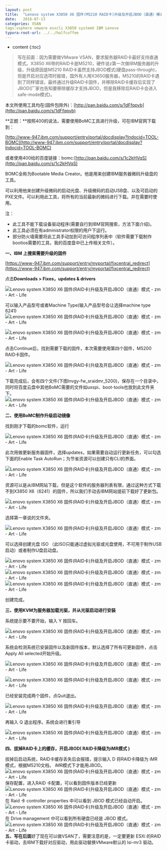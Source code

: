 ```yaml
---
layout: post
title:  "Lenovo system X3850 X6 固件(M5210 RAID卡)升级及开启JBOD（直通）模式 "
date:   2016-07-13
categories: VSAN
tags:vsphere vmware esxcli X3850 systemX IBM Lenovo
typora-root-url: ../../halfcoffee
---
```

* content
{:toc}
> 写在前面：因为需要做VMware VSAN，要求服务器RAID卡最好支持直通模式。X3850 X6带的RAID卡是M5210，硬件说z第一次做IBM服务器的升级，升级原因是M5210 RAID卡虽然支持JBOD模式(硬盘pass-through)，但是开启对应选项时报错，国外有人用X3650服务器，M5210的RAID卡遇到了同样错误，最终通过升级RAID卡固件，并移除RAID卡缓存后实现了JBOD(厂家也告知要移除缓存才支持JBOD，但是我移除后RAID卡会进入safe-mode模式)。



本文所使用工具均在(固件包除外)：[http://pan.baidu.com/s/1dFfqpvb](http://pan.baidu.com/s/1dFfqpvb)

**正题：**按照400的说法，需要使用BoMC工具进行升级，可在IBM官网下载到：

[http://www-947.ibm.com/support/entry/portal/docdisplay?lndocid=TOOL-BOMC](http://www-947.ibm.com/support/entry/portal/docdisplay?lndocid=TOOL-BOMC)

或者使用400给的百度链接：bomc:[http://pan.baidu.com/s/1c2kHVqS](http://pan.baidu.com/s/1c2kHVqS)



BOMC全称为Bootable Media Creator。他是用来创建IBM服务器微码升级盘的工具。

可以利用他来创建升级微码的启动光盘、升级微码的启动USB盘、以及可启动的PXE文件。可以利用此工具，将所有的当前最新的微码进行下载。并在需要时使用。

注：

+ 此工具不能下载设备驱动程序(需要自行到IBM官网搜索，方法下面介绍)。
+ 此工具必须在有administrator权限的用户下运行。
+ 部分防火墙需要将此工具手动加到可访问程序列表中（软件需要下载制作bootios需要的工具，我的百度盘中已上传相关文件）。

**一、IBM 上搜索需要升级的固件**

[https://www-947.ibm.com/support/entry/myportal/fixcentral_redirect](https://www-947.ibm.com/support/entry/myportal/fixcentral_redirect)

点击**Downloads > Fixes，updates & drivers**

![Lenovo system X3850 X6 固件(RAID卡)升级及开启JBOD（直通）模式 - zm - Art - Life](http://img0.ph.126.net/rRQF-AvEYQbJHiT2mifd6Q==/6631758259001646336.png)

可以输入产品型号或者Machine Type(输入产品型号会让选择machine type 6241) ![Lenovo system X3850 X6 固件(RAID卡)升级及开启JBOD（直通）模式 - zm - Art - Life](http://img2.ph.126.net/ObToly3Tclt98GGvIYlIJQ==/6631616422001659100.png)

![Lenovo system X3850 X6 固件(RAID卡)升级及开启JBOD（直通）模式 - zm - Art - Life](http://img2.ph.126.net/5BxT6VS8kNKKf-PWXOYyPA==/6631514167420275500.png)

点击Continue后，找到需要下载的固件，本次需要使用第四个固件，M5200 RAID卡固件。

![Lenovo system X3850 X6 固件(RAID卡)升级及开启JBOD（直通）模式 - zm - Art - Life](http://img1.ph.126.net/fTWOdT_14g0_NsaJmnfk6A==/6631623019071421747.png)

下载完成后，会有四个文件(下图lnvgy-fw_sraidmr_5200)，保存在一个目录中，同时将百度云盘中其他BoMC需要的文件如uxspi、boot-tools也放到此文件夹下。![Lenovo system X3850 X6 固件(RAID卡)升级及开启JBOD（直通）模式 - zm - Art - Life](http://img0.ph.126.net/JdGmDPWB83kubE79Da7u8w==/6631830826769087541.png)

**二、使用BoMC制作升级启动镜像**

找到刚才下载的bomc软件，运行

![Lenovo system X3850 X6 固件(RAID卡)升级及开启JBOD（直通）模式 - zm - Art - Life](http://img1.ph.126.net/ls2B07NEkr1BYgyduIn5yA==/6631593332257479073.png)

此次用做更新服务器固件，选择updates，如果需要自动运行更新任务，可以勾选下面的Enable Task AutoRun；为节省资源可以创建只有CLI的界面。

![Lenovo system X3850 X6 固件(RAID卡)升级及开启JBOD（直通）模式 - zm - Art - Life](http://img2.ph.126.net/QLqNrz0iR03dQMgUlKxjNg==/6631673596606304795.png)

资源可以是从IBM网站下载，但是这个软件的服务器列表有限，通过这种方式下载不到X3850 X6（6241）的固件，所以我们手动去IBM网站提前下载好了更新包。

![Lenovo system X3850 X6 固件(RAID卡)升级及开启JBOD（直通）模式 - zm - Art - Life](http://img2.ph.126.net/ciwE1smJ5UDOnpEOmo3fig==/6631717577071413665.png)

选择第一章说的文件夹。

![Lenovo system X3850 X6 固件(RAID卡)升级及开启JBOD（直通）模式 - zm - Art - Life](http://img1.ph.126.net/zKoXDYduZFOrmENnyHXpCw==/6631769254117920412.png)

可以选择创建光盘 ISO （此ISO只能通过虚拟光驱或光盘使用，不可用于制作USB启动）或者制作U盘启动盘。

![Lenovo system X3850 X6 固件(RAID卡)升级及开启JBOD（直通）模式 - zm - Art - Life](http://img0.ph.126.net/a-pJBpNpouYFFshKKAZT8Q==/6631718676583041441.png)![Lenovo system X3850 X6 固件(RAID卡)升级及开启JBOD（直通）模式 - zm - Art - Life](http://img0.ph.126.net/Eh25RsfzK5iqO-j_HsWLSA==/6631783547769083019.png)![Lenovo system X3850 X6 固件(RAID卡)升级及开启JBOD（直通）模式 - zm - Art - Life](http://img2.ph.126.net/CvgQgOXAXqENSo12cWX9rg==/6631586735187712433.png)

创建完成。

**三、使用KVM为服务器加载光驱，并从光驱启动进行安装**

系统提示要不要开始，输入 Y 按回车。

![Lenovo system X3850 X6 固件(RAID卡)升级及开启JBOD（直通）模式 - zm - Art - Life](http://img2.ph.126.net/XCx-r2yASt2sQ3kg9z17dg==/6631576839583058249.png)

系统会检测系统已安装固件以及新固件版本，默认选择了所有可更新固件，点击Apply All selected开始升级。

![Lenovo system X3850 X6 固件(RAID卡)升级及开启JBOD（直通）模式 - zm - Art - Life](http://img2.ph.126.net/6t7vnc7ac5cH5qyTcAKlEA==/6631623019071421754.png)

![Lenovo system X3850 X6 固件(RAID卡)升级及开启JBOD（直通）模式 - zm - Art - Life](http://img2.ph.126.net/FUmVcpj4JeANpEoVX-F7aA==/6631817632629544181.jpg)

已经安装完成两个固件，点Quit退出。

![Lenovo system X3850 X6 固件(RAID卡)升级及开启JBOD（直通）模式 - zm - Art - Life](http://img2.ph.126.net/zyWaqHpc_G8PsF8d6i34EQ==/6631642810280726606.png)

再输入 Q 退出程序。系统会进行重引导

![Lenovo system X3850 X6 固件(RAID卡)升级及开启JBOD（直通）模式 - zm - Art - Life](http://img0.ph.126.net/MyWAOc9xZpu8W6WbLNPp0g==/6631670298071424252.png)

**四、拔掉RAID卡上的缓存，开启JBOD( RAID卡降级为iMR模式 )**

拔掉后启动系统，RAID卡缓存丢失后会报错，提示输入 D 将RAID卡降级为 iMR 模式，根据M5210文档， iMR模式下才能用JBOD。
![Lenovo system X3850 X6 固件(RAID卡)升级及开启JBOD（直通）模式 - zm - Art - Life](http://img0.ph.126.net/qbgKzvdyIYA02n90z5q1pA==/6631720875606296991.png)保存配置，进入RAID 卡配置，可以看到固件版本已经更新 ![Lenovo system X3850 X6 固件(RAID卡)升级及开启JBOD（直通）模式 - zm - Art - Life](http://img2.ph.126.net/3m6EZSBH0PP4k_7qxH0xsQ==/6631738467792344318.png)在 Raid 卡 controller properties 中可以看到 JBOD 模式已经自动开启。![Lenovo system X3850 X6 固件(RAID卡)升级及开启JBOD（直通）模式 - zm - Art - Life](http://img0.ph.126.net/DvfZtbq2hUq7Esx29iQsRg==/6631504271815628907.png)在 Drive management 中可以看到所有硬盘已经是 JBOD 模式。![Lenovo system X3850 X6 固件(RAID卡)升级及开启JBOD（直通）模式 - zm - Art - Life](http://img2.ph.126.net/wl4GlprZvcg-M3wZBVoZ1w==/6631511968397019938.png)
**五、写在后面**好了现在可以做VSAN了，需要注意的是，一定要更新 ESXi 的RAID卡驱动，去IBM下载好对应驱动，用此驱动替换VMware默认的 lsi-mr3 驱动。